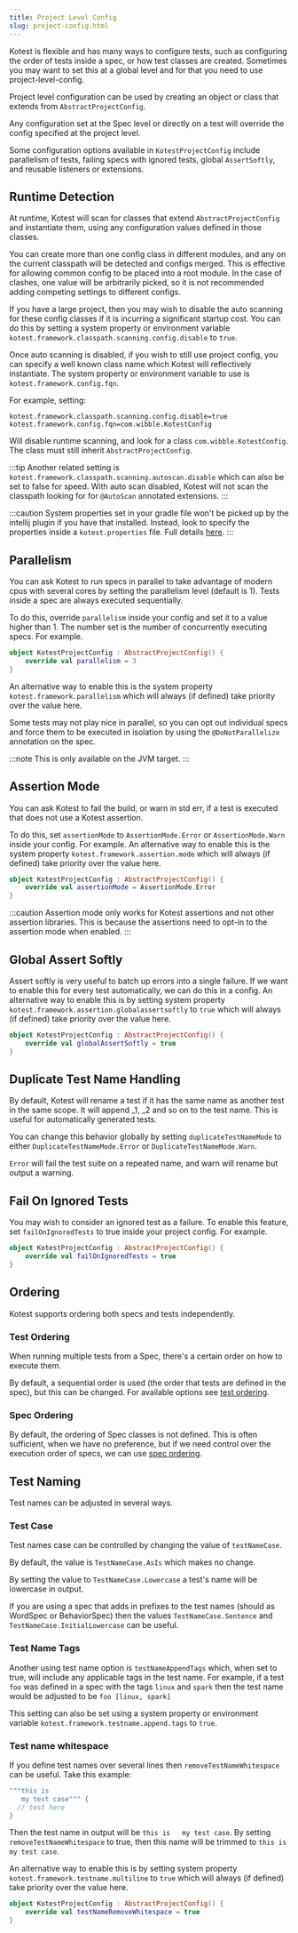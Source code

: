 ```yaml
---
title: Project Level Config
slug: project-config.html
---
```





Kotest is flexible and has many ways to configure tests, such as configuring the order of tests inside a spec, or how
test classes are created. Sometimes you may want to set this at a global level and for that you need to use
project-level-config.

Project level configuration can be used by creating an object or class that extends from `AbstractProjectConfig`.

Any configuration set at the Spec level or directly on a test will override the config specified at the project level.

Some configuration options available in `KotestProjectConfig` include parallelism of tests, failing specs with ignored
tests, global `AssertSoftly`, and reusable listeners or extensions.

## Runtime Detection

At runtime, Kotest will scan for classes that extend `AbstractProjectConfig` and instantiate them, using any
configuration values defined in those classes.

You can create more than one config class in different modules, and any on the current classpath will be detected and
configs merged. This is effective for allowing common config to be placed into a root module. In the case of clashes,
one value will be arbitrarily picked, so it is not recommended adding competing settings to different configs.

If you have a large project, then you may wish to disable the auto scanning for these config classes if it is incurring
a significant startup cost. You can do this by
setting a system property or environment variable `kotest.framework.classpath.scanning.config.disable` to `true`.

Once auto scanning is disabled, if you wish to still use project config, you can specify a well known class name which
Kotest will reflectively instantiate. The system property or environment variable to use
is `kotest.framework.config.fqn`.

For example, setting:

```
kotest.framework.classpath.scanning.config.disable=true
kotest.framework.config.fqn=com.wibble.KotestConfig
```

Will disable runtime scanning, and look for a class `com.wibble.KotestConfig`. The class must still
inherit `AbstractProjectConfig`.

:::tip
Another related setting is `kotest.framework.classpath.scanning.autoscan.disable` which can also be set to false for speed.
With auto scan disabled, Kotest will not scan the classpath looking for for `@AutoScan` annotated extensions.
:::

:::caution
System properties set in your gradle file won't be picked up by the intellij plugin if you have that installed.
Instead, look to specify the properties inside a `kotest.properties` file. Full details [here](../intellij/props.md).
:::




## Parallelism

You can ask Kotest to run specs in parallel to take advantage of modern cpus with several cores by setting the parallelism level (default is 1). Tests inside a spec are always executed sequentially.

To do this, override `parallelism` inside your config and set it to a value higher than 1.
The number set is the number of concurrently executing specs. For example.


```kotlin
object KotestProjectConfig : AbstractProjectConfig() {
    override val parallelism = 3
}
```

An alternative way to enable this is the system property `kotest.framework.parallelism` which will always (if defined) take priority over the value here.

Some tests may not play nice in parallel, so you can opt out individual specs and force them to be executed in isolation by using the `@DoNotParallelize` annotation on the spec.


:::note
This is only available on the JVM target.
:::






## Assertion Mode

You can ask Kotest to fail the build, or warn in std err, if a test is executed that does not use a Kotest assertion.

To do this, set `assertionMode` to `AssertionMode.Error` or `AssertionMode.Warn` inside your config. For example.
An alternative way to enable this is the system property `kotest.framework.assertion.mode` which will always (if defined) take priority over the value here.


```kotlin
object KotestProjectConfig : AbstractProjectConfig() {
    override val assertionMode = AssertionMode.Error
}
```


:::caution
Assertion mode only works for Kotest assertions and not other assertion libraries. This is because the assertions need to opt-in
to the assertion mode when enabled.
:::



## Global Assert Softly

Assert softly is very useful to batch up errors into a single failure. If we want to enable this for every test automatically, we can do this in a config.
An alternative way to enable this is by setting system property `kotest.framework.assertion.globalassertsoftly` to `true` which will always (if defined) take priority over the value here.

```kotlin
object KotestProjectConfig : AbstractProjectConfig() {
    override val globalAssertSoftly = true
}
```



## Duplicate Test Name Handling

By default, Kotest will rename a test if it has the same name as another test in the same scope. It will append _1, _2
and so on to the test name. This is useful for automatically generated tests.

You can change this behavior globally by setting `duplicateTestNameMode` to either `DuplicateTestNameMode.Error` or `DuplicateTestNameMode.Warn`.

`Error` will fail the test suite on a repeated name, and warn will rename but output a warning.


## Fail On Ignored Tests

You may wish to consider an ignored test as a failure.
To enable this feature, set `failOnIgnoredTests` to true inside your project config. For example.

```kotlin
object KotestProjectConfig : AbstractProjectConfig() {
    override val failOnIgnoredTests = true
}
```


## Ordering

Kotest supports ordering both specs and tests independently.

### Test Ordering

When running multiple tests from a Spec, there's a certain order on how to execute them.

By default, a sequential order is used (the order that tests are defined in the spec), but this can be changed. For available options see [test ordering](test_ordering.md).

### Spec Ordering

By default, the ordering of Spec classes is not defined. This is often sufficient, when we have no preference, but if we
need control over the execution order of specs, we can use [spec ordering](spec_ordering.md).


## Test Naming

Test names can be adjusted in several ways.

### Test Case

Test names case can be controlled by changing the value of `testNameCase`.

By default, the value is `TestNameCase.AsIs` which makes no change.

By setting the value to `TestNameCase.Lowercase` a test's name will be lowercase in output.

If you are using a spec that adds in prefixes to the test names (should as WordSpec or BehaviorSpec) then the
values `TestNameCase.Sentence` and `TestNameCase.InitialLowercase` can be useful.

### Test Name Tags

Another using test name option is `testNameAppendTags` which, when set to true, will include any applicable tags in the
test name.
For example, if a test `foo` was defined in a spec with the tags `linux` and `spark` then the test name would be
adjusted
to be `foo [linux, spark]`

This setting can also be set using a system property or environment variable `kotest.framework.testname.append.tags` to `true`.


### Test name whitespace

If you define test names over several lines then `removeTestNameWhitespace` can be useful. Take this example:

```kotlin
"""this is
   my test case""" {
  // test here
}
```

Then the test name in output will be `this is   my test case`. By setting `removeTestNameWhitespace` to true,
then this name will be trimmed to `this is my test case`.

An alternative way to enable this is by setting system property `kotest.framework.testname.multiline` to `true` which will always (if defined) take priority over the value here.

```kotlin
object KotestProjectConfig : AbstractProjectConfig() {
    override val testNameRemoveWhitespace = true
}
```

